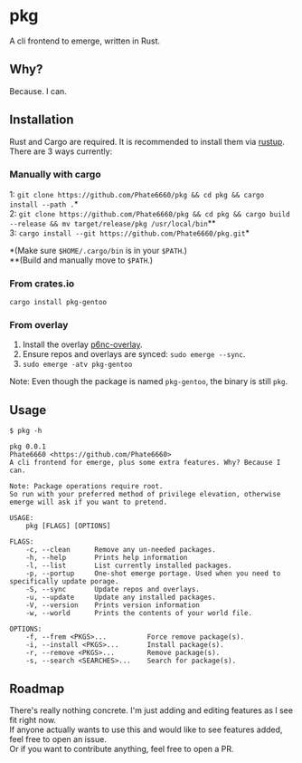 # pkg
A cli frontend to emerge, written in Rust.

## Why?
Because. I can.

## Installation
Rust and Cargo are required. It is recommended to install them via [rustup](https://www.rust-lang.org/tools/install).<br>
There are 3 ways currently:

### Manually with cargo
1: `git clone https://github.com/Phate6660/pkg && cd pkg && cargo install --path .`\*<br>
2: `git clone https://github.com/Phate6660/pkg && cd pkg && cargo build --release && mv target/release/pkg /usr/local/bin`\*\*<br>
3: `cargo install --git https://github.com/Phate6660/pkg.git`\*

\*(Make sure `$HOME/.cargo/bin` is in your `$PATH`.)<br>
\*\*(Build and manually move to `$PATH`.)

### From crates.io
`cargo install pkg-gentoo`

### From overlay
1. Install the overlay [p6nc-overlay](https://github.com/p6nc/overlay).
2. Ensure repos and overlays are synced: `sudo emerge --sync`.
3. `sudo emerge -atv pkg-gentoo`

Note: Even though the package is named `pkg-gentoo`, the binary is still `pkg`.

## Usage
`$ pkg -h`
```
pkg 0.0.1
Phate6660 <https://github.com/Phate6660>
A cli frontend for emerge, plus some extra features. Why? Because I can.

Note: Package operations require root.
So run with your preferred method of privilege elevation, otherwise emerge will ask if you want to pretend.

USAGE:
    pkg [FLAGS] [OPTIONS]

FLAGS:
    -c, --clean      Remove any un-needed packages.
    -h, --help       Prints help information
    -l, --list       List currently installed packages.
    -p, --portup     One-shot emerge portage. Used when you need to specifically update porage.
    -S, --sync       Update repos and overlays.
    -u, --update     Update any installed packages.
    -V, --version    Prints version information
    -w, --world      Prints the contents of your world file.

OPTIONS:
    -f, --frem <PKGS>...          Force remove package(s).
    -i, --install <PKGS>...       Install package(s).
	-r, --remove <PKGS>...        Remove package(s).
    -s, --search <SEARCHES>...    Search for package(s).
```

## Roadmap
There's really nothing concrete. I'm just adding and editing features as I see fit right now.<br>
If anyone actually wants to use this and would like to see features added, feel free to open an issue.<br>
Or if you want to contribute anything, feel free to open a PR.
